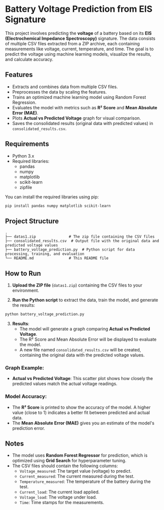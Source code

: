# Battery Voltage Prediction from EIS Signature

This project involves predicting the **voltage** of a battery based on its **EIS (Electrochemical Impedance Spectroscopy)** signature. The data consists of multiple CSV files extracted from a ZIP archive, each containing measurements like voltage, current, temperature, and time. The goal is to predict the voltage using machine learning models, visualize the results, and calculate accuracy.

## Features

- Extracts and combines data from multiple CSV files.
- Preprocesses the data by scaling the features.
- Trains an optimized machine learning model using Random Forest Regression.
- Evaluates the model with metrics such as **R² Score** and **Mean Absolute Error (MAE)**.
- Plots **Actual vs Predicted Voltage** graph for visual comparison.
- Saves the consolidated results (original data with predicted values) in `consolidated_results.csv`.

## Requirements

- Python 3.x
- Required libraries:
  - pandas
  - numpy
  - matplotlib
  - scikit-learn
  - zipfile

You can install the required libraries using pip:

```bash
pip install pandas numpy matplotlib scikit-learn
```

## Project Structure

```
.
├── datas1.zip               # The zip file containing the CSV files
├── consolidated_results.csv  # Output file with the original data and predicted voltage values
├── battery_voltage_prediction.py  # Python script for data processing, training, and evaluation
└── README.md                # This README file
```

## How to Run

1. **Upload the ZIP file** (`datas1.zip`) containing the CSV files to your environment.
   
2. **Run the Python script** to extract the data, train the model, and generate the results:

```bash
python battery_voltage_prediction.py
```

3. **Results**:
   - The model will generate a graph comparing **Actual vs Predicted Voltage**.
   - The R² Score and Mean Absolute Error will be displayed to evaluate the model.
   - A new file named `consolidated_results.csv` will be created, containing the original data with the predicted voltage values.

### Graph Example:
- **Actual vs Predicted Voltage**: This scatter plot shows how closely the predicted values match the actual voltage readings.

### Model Accuracy:
- The **R² Score** is printed to show the accuracy of the model. A higher value (close to 1) indicates a better fit between predicted and actual data.
- The **Mean Absolute Error (MAE)** gives you an estimate of the model's prediction error.

## Notes

- The model uses **Random Forest Regressor** for prediction, which is optimized using **Grid Search** for hyperparameter tuning.
- The CSV files should contain the following columns:
  - `Voltage_measured`: The target value (voltage) to predict.
  - `Current_measured`: The current measured during the test.
  - `Temperature_measured`: The temperature of the battery during the test.
  - `Current_load`: The current load applied.
  - `Voltage_load`: The voltage under load.
  - `Time`: Time stamps for the measurements.

